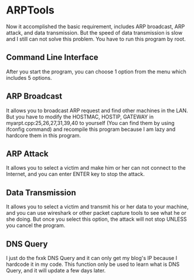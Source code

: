 # ARPTools

Now it accomplished the basic requirement, includes ARP broadcast, ARP attack, and data transmission. But the speed of data transmission is slow and I still can not solve this problem. You have to run this program by root.

## Command Line Interface

After you start the program, you can choose 1 option from the menu which includes 5 options.

## ARP Broadcast

It allows you to broadcast ARP request and find other machines in the LAN. But you have to modify the HOSTMAC, HOSTIP, GATEWAY in myarpt.cpp:25,26,27,31,39,40 to yourself (You can find them by using ifconfig command) and recompile this program because I am lazy and hardcore them in this program.

## ARP Attack

It allows you to select a victim and make him or her can not connect to the Internet, and you can enter ENTER key to stop the attack.

## Data Transmission

It allows you to select a victim and transmit his or her data to your machine, and you can use wireshark or other packet capture tools to see what he or she doing. But once you select this option, the attack will not stop UNLESS you cancel the program.

## DNS Query

I just do the fxxk DNS Query and it can only get my blog's IP because I hardcode it in my code. This function only be used to learn what is DNS Query, and it will update a few days later.

